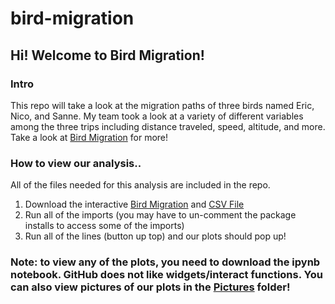 # bird-migration

## Hi! Welcome to Bird Migration!

### Intro

This repo will take a look at the migration paths of three birds named Eric, Nico, and Sanne. My team took a look at a variety of different variables among the three trips including distance traveled, speed, altitude, and more. Take a look at [Bird Migration](DATA200BirdProjectFinal.ipynb) for more!

### How to view our analysis..

All of the files needed for this analysis are included in the repo. 

1. Download the interactive [Bird Migration](DATA200BirdProjectFinal.ipynb) and [CSV File](bird_tracking.csv)
2. Run all of the imports (you may have to un-comment the package installs to access some of the imports)
3. Run all of the lines (button up top) and our plots should pop up!

### Note: to view any of the plots, you need to download the ipynb notebook. GitHub does not like widgets/interact functions. You can also view pictures of our plots in the [Pictures](pictures) folder!
